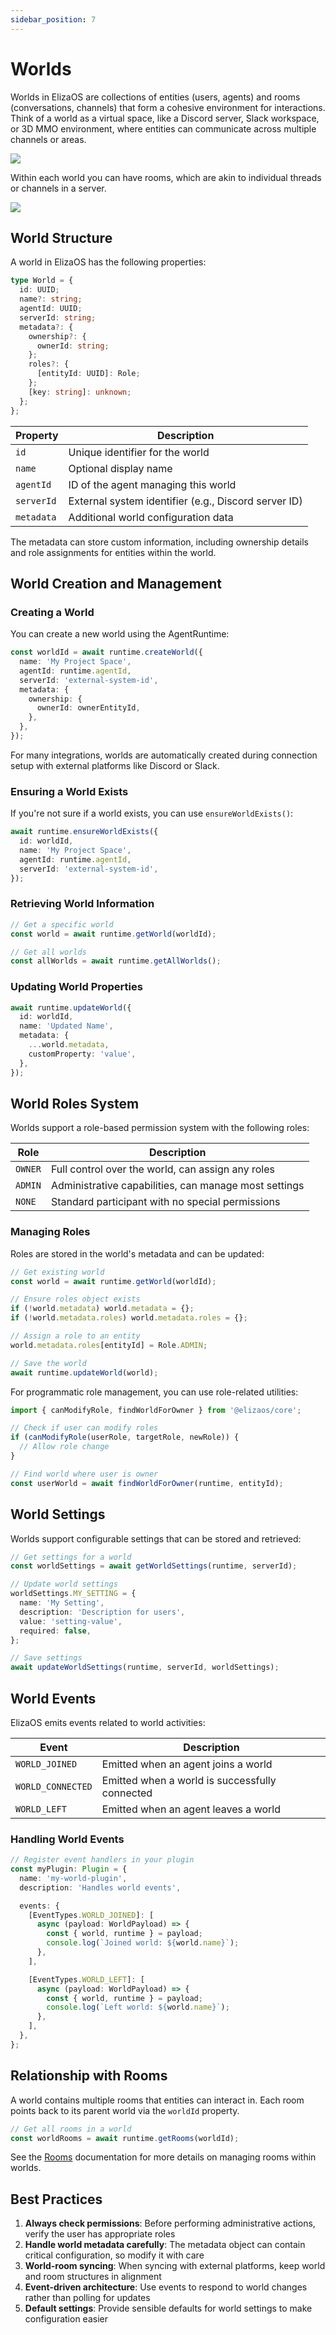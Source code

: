 ```yaml
---
sidebar_position: 7
---
```


# Worlds

Worlds in ElizaOS are collections of entities (users, agents) and rooms (conversations, channels) that form a cohesive environment for interactions. Think of a world as a virtual space, like a Discord server, Slack workspace, or 3D MMO environment, where entities can communicate across multiple channels or areas.

![](/img/elizaos-worlds-cosmic-clean.svg)

Within each world you can have rooms, which are akin to individual threads or channels in a server.

![](/img/elizaos-worlds-simplified.svg)

## World Structure

A world in ElizaOS has the following properties:

```typescript
type World = {
  id: UUID;
  name?: string;
  agentId: UUID;
  serverId: string;
  metadata?: {
    ownership?: {
      ownerId: string;
    };
    roles?: {
      [entityId: UUID]: Role;
    };
    [key: string]: unknown;
  };
};
```

| Property   | Description                                          |
| ---------- | ---------------------------------------------------- |
| `id`       | Unique identifier for the world                      |
| `name`     | Optional display name                                |
| `agentId`  | ID of the agent managing this world                  |
| `serverId` | External system identifier (e.g., Discord server ID) |
| `metadata` | Additional world configuration data                  |

The metadata can store custom information, including ownership details and role assignments for entities within the world.

## World Creation and Management

### Creating a World

You can create a new world using the AgentRuntime:

```typescript
const worldId = await runtime.createWorld({
  name: 'My Project Space',
  agentId: runtime.agentId,
  serverId: 'external-system-id',
  metadata: {
    ownership: {
      ownerId: ownerEntityId,
    },
  },
});
```

For many integrations, worlds are automatically created during connection setup with external platforms like Discord or Slack.

### Ensuring a World Exists

If you're not sure if a world exists, you can use `ensureWorldExists()`:

```typescript
await runtime.ensureWorldExists({
  id: worldId,
  name: 'My Project Space',
  agentId: runtime.agentId,
  serverId: 'external-system-id',
});
```

### Retrieving World Information

```typescript
// Get a specific world
const world = await runtime.getWorld(worldId);

// Get all worlds
const allWorlds = await runtime.getAllWorlds();
```

### Updating World Properties

```typescript
await runtime.updateWorld({
  id: worldId,
  name: 'Updated Name',
  metadata: {
    ...world.metadata,
    customProperty: 'value',
  },
});
```

## World Roles System

Worlds support a role-based permission system with the following roles:

| Role    | Description                                           |
| ------- | ----------------------------------------------------- |
| `OWNER` | Full control over the world, can assign any roles     |
| `ADMIN` | Administrative capabilities, can manage most settings |
| `NONE`  | Standard participant with no special permissions      |

### Managing Roles

Roles are stored in the world's metadata and can be updated:

```typescript
// Get existing world
const world = await runtime.getWorld(worldId);

// Ensure roles object exists
if (!world.metadata) world.metadata = {};
if (!world.metadata.roles) world.metadata.roles = {};

// Assign a role to an entity
world.metadata.roles[entityId] = Role.ADMIN;

// Save the world
await runtime.updateWorld(world);
```

For programmatic role management, you can use role-related utilities:

```typescript
import { canModifyRole, findWorldForOwner } from '@elizaos/core';

// Check if user can modify roles
if (canModifyRole(userRole, targetRole, newRole)) {
  // Allow role change
}

// Find world where user is owner
const userWorld = await findWorldForOwner(runtime, entityId);
```

## World Settings

Worlds support configurable settings that can be stored and retrieved:

```typescript
// Get settings for a world
const worldSettings = await getWorldSettings(runtime, serverId);

// Update world settings
worldSettings.MY_SETTING = {
  name: 'My Setting',
  description: 'Description for users',
  value: 'setting-value',
  required: false,
};

// Save settings
await updateWorldSettings(runtime, serverId, worldSettings);
```

## World Events

ElizaOS emits events related to world activities:

| Event             | Description                                    |
| ----------------- | ---------------------------------------------- |
| `WORLD_JOINED`    | Emitted when an agent joins a world            |
| `WORLD_CONNECTED` | Emitted when a world is successfully connected |
| `WORLD_LEFT`      | Emitted when an agent leaves a world           |

### Handling World Events

```typescript
// Register event handlers in your plugin
const myPlugin: Plugin = {
  name: 'my-world-plugin',
  description: 'Handles world events',

  events: {
    [EventTypes.WORLD_JOINED]: [
      async (payload: WorldPayload) => {
        const { world, runtime } = payload;
        console.log(`Joined world: ${world.name}`);
      },
    ],

    [EventTypes.WORLD_LEFT]: [
      async (payload: WorldPayload) => {
        const { world, runtime } = payload;
        console.log(`Left world: ${world.name}`);
      },
    ],
  },
};
```

## Relationship with Rooms

A world contains multiple rooms that entities can interact in. Each room points back to its parent world via the `worldId` property.

```typescript
// Get all rooms in a world
const worldRooms = await runtime.getRooms(worldId);
```

See the [Rooms](./rooms.md) documentation for more details on managing rooms within worlds.

## Best Practices

1. **Always check permissions**: Before performing administrative actions, verify the user has appropriate roles
2. **Handle world metadata carefully**: The metadata object can contain critical configuration, so modify it with care
3. **World-room syncing**: When syncing with external platforms, keep world and room structures in alignment
4. **Event-driven architecture**: Use events to respond to world changes rather than polling for updates
5. **Default settings**: Provide sensible defaults for world settings to make configuration easier
